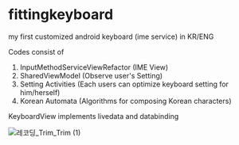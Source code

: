 # fittingkeyboard
my first customized android keyboard (ime service) in KR/ENG

Codes consist of 
1. InputMethodServiceViewRefactor (IME View)
2. SharedViewModel (Observe user's Setting)
3. Setting Activities (Each users can optimize keyboard setting for him/herself)
4. Korean Automata (Algorithms for composing Korean characters)

KeyboardView implements livedata and databinding

![레코딩_Trim_Trim (1)](https://user-images.githubusercontent.com/60639734/152549013-cdad992c-f5bc-4acd-acaa-89494c4ad4f4.gif)
